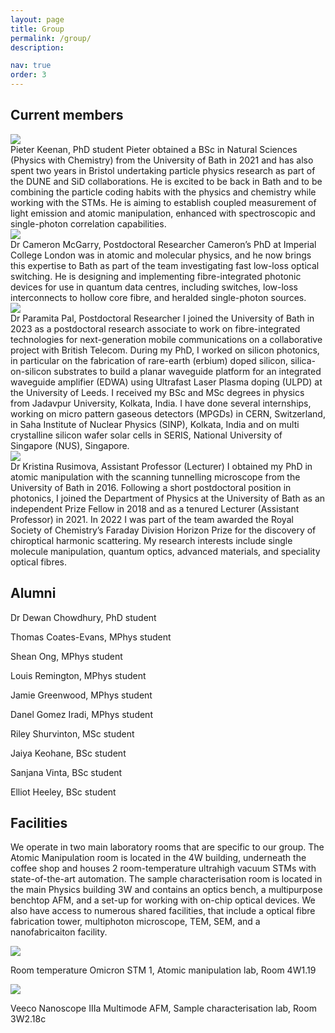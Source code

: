 ```yaml
---
layout: page
title: Group
permalink: /group/
description: 

nav: true
order: 3
---
```


## Current members

<div class="projects">
  <div class="row">
    <div class="col-sm-3 abbr">
      <img class="rounded float-left z-depth-1" src="{{ 'Pieter.jpg' | prepend: '/assets/img/' | relative_url }}">
    </div>
    <div class="col-sm-7">
      <span class="title">Pieter Keenan, PhD student</span>
      <span class="description">Pieter obtained a BSc in Natural Sciences (Physics with Chemistry) from the University of Bath in 2021 and has also spent two years in Bristol undertaking particle physics research as part of the DUNE and SiD collaborations. He is excited to be back in Bath and to be combining the particle coding habits with the physics and chemistry while working with the STMs. He is aiming to establish coupled measurement of light emission and atomic manipulation, enhanced with spectroscopic and single-photon correlation capabilities.</span>
    </div>
  </div>

  <div class="row">
    <div class="col-sm-3 abbr">
      <img class="rounded float-left z-depth-1" src="{{ 'Cameron.JPG' | prepend: '/assets/img/' | relative_url }}">
    </div>
    <div class="col-sm-7">
      <span class="title">Dr Cameron McGarry, Postdoctoral Researcher</span>
      <span class="description">Cameron’s PhD at Imperial College London was in atomic and molecular physics, and he now brings this expertise to Bath as part of the team investigating fast low-loss optical switching. He is designing and implementing fibre-integrated photonic devices for use in quantum data centres, including switches, low-loss interconnects to hollow core fibre, and heralded single-photon sources.</span>
    </div>
  </div>

  <div class="row">
    <div class="col-sm-3 abbr">
      <img class="rounded float-left z-depth-1" src="{{ 'Paramita.jpg' | prepend: '/assets/img/' | relative_url }}">
    </div>
    <div class="col-sm-7">
      <span class="title">Dr Paramita Pal, Postdoctoral Researcher</span>
      <span class="description">I joined the University of Bath in 2023 as a postdoctoral research associate to work on fibre-integrated technologies for next-generation mobile communications on a collaborative project with British Telecom. During my PhD, I worked on silicon photonics, in particular on the fabrication of rare-earth (erbium) doped silicon, silica-on-silicon substrates to build a planar waveguide platform for an integrated waveguide amplifier (EDWA) using Ultrafast Laser Plasma doping (ULPD) at the University of Leeds. I received my BSc and MSc degrees in physics from Jadavpur University, Kolkata, India. I have done several internships, working on micro pattern gaseous detectors (MPGDs) in CERN, Switzerland, in Saha Institute of Nuclear Physics (SINP), Kolkata, India and on multi crystalline silicon wafer solar cells in SERIS, National University of Singapore (NUS), Singapore.</span>
    </div>
  </div>

  <div class="row">
    <div class="col-sm-3 abbr">
      <img class="rounded float-left z-depth-1" src="{{ 'Rusimova.png' | prepend: '/assets/img/' | relative_url }}">
    </div>
    <div class="col-sm-7">
      <span class="title">Dr Kristina Rusimova, Assistant Professor (Lecturer)</span>
      <span class="description">I obtained my PhD in atomic manipulation with the scanning tunnelling microscope from the University of Bath in 2016. Following a short postdoctoral position in photonics, I joined the Department of Physics at the University of Bath as an independent Prize Fellow in 2018 and as a tenured Lecturer (Assistant Professor) in 2021. In 2022 I was part of the team awarded the Royal Society of Chemistry’s Faraday Division Horizon Prize for the discovery of chiroptical harmonic scattering. My research interests include single molecule manipulation, quantum optics, advanced materials, and speciality optical fibres.</span>
    </div>
  </div>

</div>

## Alumni

Dr Dewan Chowdhury, PhD student

Thomas Coates-Evans, MPhys student

Shean Ong, MPhys student

Louis Remington, MPhys student

Jamie Greenwood, MPhys student

Danel Gomez Iradi, MPhys student

Riley Shurvinton, MSc student

Jaiya Keohane, BSc student

Sanjana Vinta, BSc student

Elliot Heeley, BSc student

## Facilities

We operate in two main laboratory rooms that are specific to our group. The Atomic Manipulation room is located in the 4W building, underneath the coffee shop and houses 2 room-temperature ultrahigh vacuum STMs with state-of-the-art automation. The sample characterisation room is located in the main Physics building 3W and contains an optics bench, a multipurpose benchtop AFM, and a set-up for working with on-chip optical devices. We also have access to numerous shared facilities, that include a optical fibre fabrication tower, multiphoton microscope, TEM, SEM, and a nanofabricaiton facility.

<div class="center-flex">
  <div class="medium">
    <img class="rounded z-depth-1 h-medium" src="{{ '20130819-DSC_8566-001.jpg' | prepend: '/assets/img/' | relative_url }}">
    <p class="caption">Room temperature Omicron STM 1, Atomic manipulation lab, Room 4W1.19</p>
  </div>

  <div class="medium">
    <img class="rounded z-depth-1 h-medium" src="{{ 'PXL_20220110_103755305.PORTRAIT.png' | prepend: '/assets/img/' | relative_url }}">
    <p class="caption">Veeco Nanoscope IIIa Multimode AFM, Sample characterisation lab, Room 3W2.18c</p>
  </div>
</div>
